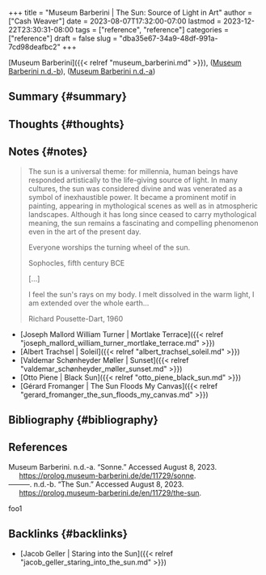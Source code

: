 +++
title = "Museum Barberini | The Sun: Source of Light in Art"
author = ["Cash Weaver"]
date = 2023-08-07T17:32:00-07:00
lastmod = 2023-12-22T23:30:31-08:00
tags = ["reference", "reference"]
categories = ["reference"]
draft = false
slug = "dba35e67-34a9-48df-991a-7cd98deafbc2"
+++

[Museum Barberini]({{< relref "museum_barberini.md" >}}), (<a href="#citeproc_bib_item_2">Museum Barberini n.d.-b</a>), (<a href="#citeproc_bib_item_1">Museum Barberini n.d.-a</a>)


## Summary {#summary}


## Thoughts {#thoughts}


## Notes {#notes}

> The sun is a universal theme: for millennia, human beings have responded artistically to the life-giving source of light. In many cultures, the sun was considered divine and was venerated as a symbol of inexhaustible power. It became a prominent motif in painting, appearing in mythological scenes as well as in atmospheric landscapes. Although it has long since ceased to carry mythological meaning, the sun remains a fascinating and compelling phenomenon even in the art of the present day.
>
> <div class="quote2">
>
> Everyone worships the turning wheel of the sun.
>
> Sophocles, fifth century BCE
>
> </div>
>
> [...]
>
> <div class="quote2">
>
> I feel the sun's rays on my body.
> I melt dissolved in the warm light,
> I am extended over the whole earth...
>
> Richard Pousette-Dart, 1960
>
> </div>

-   [Joseph Mallord William Turner | Mortlake Terrace]({{< relref "joseph_mallord_william_turner_mortlake_terrace.md" >}})
-   [Albert Trachsel | Soleil]({{< relref "albert_trachsel_soleil.md" >}})
-   [Valdemar Schønheyder Møller | Sunset]({{< relref "valdemar_schønheyder_møller_sunset.md" >}})
-   [Otto Piene | Black Sun]({{< relref "otto_piene_black_sun.md" >}})
-   [Gérard Fromanger | The Sun Floods My Canvas]({{< relref "gerard_fromanger_the_sun_floods_my_canvas.md" >}})


## Bibliography {#bibliography}

## References

<style>.csl-entry{text-indent: -1.5em; margin-left: 1.5em;}</style><div class="csl-bib-body">
  <div class="csl-entry"><a id="citeproc_bib_item_1"></a>Museum Barberini. n.d.-a. “Sonne.” Accessed August 8, 2023. <a href="https://prolog.museum-barberini.de/de/11729/sonne">https://prolog.museum-barberini.de/de/11729/sonne</a>.</div>
  <div class="csl-entry"><a id="citeproc_bib_item_2"></a>———. n.d.-b. “The Sun.” Accessed August 8, 2023. <a href="https://prolog.museum-barberini.de/en/11729/the-sun">https://prolog.museum-barberini.de/en/11729/the-sun</a>.</div>
</div>

foo1


## Backlinks {#backlinks}

-   [Jacob Geller | Staring into the Sun]({{< relref "jacob_geller_staring_into_the_sun.md" >}})
